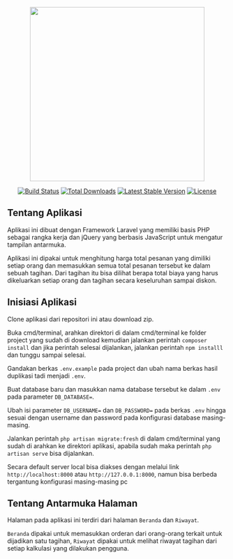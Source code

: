 <p align="center"><a href="https://laravel.com" target="_blank"><img src="https://raw.githubusercontent.com/laravel/art/master/logo-lockup/5%20SVG/2%20CMYK/1%20Full%20Color/laravel-logolockup-cmyk-red.svg" width="400"></a></p>

<p align="center">
<a href="https://travis-ci.org/laravel/framework"><img src="https://travis-ci.org/laravel/framework.svg" alt="Build Status"></a>
<a href="https://packagist.org/packages/laravel/framework"><img src="https://img.shields.io/packagist/dt/laravel/framework" alt="Total Downloads"></a>
<a href="https://packagist.org/packages/laravel/framework"><img src="https://img.shields.io/packagist/v/laravel/framework" alt="Latest Stable Version"></a>
<a href="https://packagist.org/packages/laravel/framework"><img src="https://img.shields.io/packagist/l/laravel/framework" alt="License"></a>
</p>

## Tentang Aplikasi

Aplikasi ini dibuat dengan Framework Laravel yang memiliki basis PHP sebagai rangka kerja dan jQuery yang berbasis JavaScript untuk mengatur tampilan antarmuka.

Aplikasi ini dipakai untuk menghitung harga total pesanan yang dimiliki setiap orang dan memasukkan semua total pesanan tersebut ke dalam sebuah tagihan. Dari tagihan itu bisa dilihat berapa total biaya yang harus dikeluarkan setiap orang dan tagihan secara keseluruhan sampai diskon.

## Inisiasi Aplikasi

Clone aplikasi dari repositori ini atau download zip.

Buka cmd/terminal, arahkan direktori di dalam cmd/terminal ke folder project yang sudah di download kemudian jalankan perintah `composer install` dan jika perintah selesai dijalankan, jalankan perintah `npm installl` dan tunggu sampai selesai.

Gandakan berkas `.env.example` pada project dan ubah nama berkas hasil duplikasi tadi menjadi `.env`.

Buat database baru dan masukkan nama database tersebut ke dalam `.env` pada parameter `DB_DATABASE=`.

Ubah isi parameter `DB_USERNAME=` dan `DB_PASSWORD=` pada berkas `.env` hingga sesuai dengan username dan password pada konfigurasi database masing-masing.

Jalankan perintah `php artisan migrate:fresh` di dalam cmd/terminal yang sudah di arahkan ke direktori aplikasi, apabila sudah maka perintah `php artisan serve` bisa dijalankan.

Secara default server local bisa diakses dengan melalui link `http://localhost:8000` atau `http://127.0.0.1:8000`, namun bisa berbeda tergantung konfigurasi masing-masing pc

## Tentang Antarmuka Halaman

Halaman pada aplikasi ini terdiri dari halaman `Beranda` dan `Riwayat`.

`Beranda` dipakai untuk memasukkan orderan dari orang-orang terkait untuk dijadikan satu tagihan, `Riwayat` dipakai untuk melihat riwayat tagihan dari setiap kalkulasi yang dilakukan pengguna.
